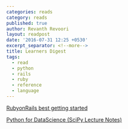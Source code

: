```yaml
---
categories: reads
category: reads
published: true
author: Revanth Revoori
layout: readpost
date: '2016-07-31 12:25 +0530'
excerpt_separator: <!--more-->
title: Learners Digest
tags:
  - read
  - python
  - rails
  - ruby
  - reference
  - language
---
```

<a class="embedly-card" href="https://www.railstutorial.org/book">RubyonRails best getting started  <i class="fa fa-external-link"></i></a>

<a class="embedly-card" href="http://www.scipy-lectures.org/">Python for DataScience (SciPy Lecture Notes)  <i class="fa fa-external-link"></i></a>
<!--more-->

